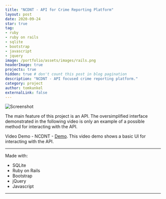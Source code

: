 ```yaml
---
title: "NCDNT - API for Crime Reporting Platform"
layout: post
date: 2020-09-24
star: true
tag: 
- ruby
- ruby on rails
- sqlite
- bootstrap
- javascript
- jquery
image: /portfolio/assets/images/rails.png
headerImage: true
projects: true
hidden: true # don't count this post in blog pagination
description: "NCDNT - API focused crime reporting platform."
category: project
author: tomkunkel
externalLink: false
---
```


![Screenshot](/portfolio/assets/images/NCDNT-screenshot.png)

The main feature of this project is an API. The oversimplified interface demonstrated in the following video is only an example of a possible method for interacting with the API.

Video Demo - NCDNT - [Demo](https://youtu.be/HnT_v9fv7Qc). This video demo shows a basic UI for interacting with the API.

---

Made with:
- SQLite
- Ruby on Rails
- Bootstrap
- jQuery
- Javascript

---


